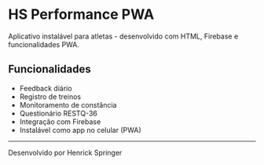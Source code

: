 # HS Performance PWA

Aplicativo instalável para atletas - desenvolvido com HTML, Firebase e funcionalidades PWA.

## Funcionalidades
- Feedback diário
- Registro de treinos
- Monitoramento de constância
- Questionário RESTQ-36
- Integração com Firebase
- Instalável como app no celular (PWA)

---

Desenvolvido por Henrick Springer
